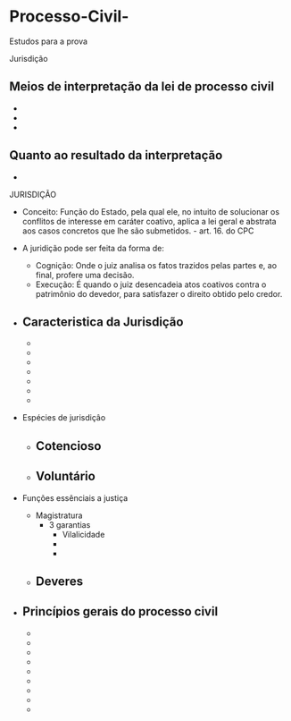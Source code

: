 # Processo-Civil-
Estudos para a prova 


Jurisdição

Meios de interpretação da lei de processo civil
-
-
-
-

Quanto ao resultado da interpretação 
-
-

JURISDIÇÃO
- Conceito: Função do Estado, pela qual ele, no intuito de solucionar os conflitos de interesse em caráter coativo, aplica a lei geral e abstrata aos casos concretos que lhe são submetidos. - art. 16. do CPC

 - A juridição pode ser feita da forma de:
   - Cognição: Onde o juiz analisa os fatos trazidos pelas partes e, ao final, profere uma decisão.
   - Execução: É quando o juiz desencadeia atos coativos contra o patrimônio do devedor, para satisfazer o direito obtido pelo credor.
  
- Caracteristica da Jurisdição
  -
  -
  -
  -
  -
  -
  -
  -
- Espécies de jurisdiçâo
  - Cotencioso
    - 
  - Voluntário
    -
- Funções essênciais a justiça
  - Magistratura
    - 3 garantias
      - Vilalicidade
      -
      -
  - Deveres
    -
    
- Princípios gerais do processo civil
  -
  -
  -
  -
  -
  -
  -
  -
  -
  -
  

  
